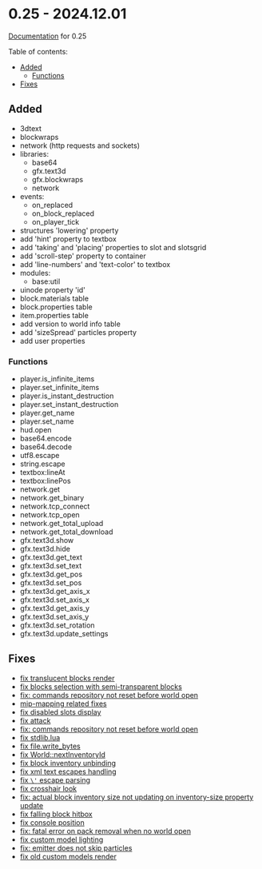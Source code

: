 # 0.25 - 2024.12.01

[Documentation](https://github.com/MihailRis/VoxelEngine-Cpp/tree/release-0.25/doc/en/main-page.md) for 0.25

Table of contents:

- [Added](#added)
    - [Functions](#functions)
- [Fixes](#fixes)

## Added

- 3dtext
- blockwraps
- network (http requests and sockets)
- libraries:
	- base64
	- gfx.text3d
	- gfx.blockwraps
    - network
- events:
    - on_replaced
    - on_block_replaced
    - on_player_tick
- structures 'lowering' property
- add 'hint' property to textbox
- add 'taking' and 'placing' properties to slot and slotsgrid
- add 'scroll-step' property to container
- add 'line-numbers' and 'text-color' to textbox
- modules:
    - base:util
- uinode property 'id'
- block.materials table
- block.properties table
- item.properties table
- add version to world info table
- add 'sizeSpread' particles property
- add user properties

### Functions

- player.is_infinite_items
- player.set_infinite_items
- player.is_instant_destruction
- player.set_instant_destruction
- player.get_name
- player.set_name
- hud.open
- base64.encode
- base64.decode
- utf8.escape
- string.escape
- textbox:lineAt
- textbox:linePos
- network.get
- network.get_binary
- network.tcp_connect
- network.tcp_open
- network.get_total_upload
- network.get_total_download
- gfx.text3d.show
- gfx.text3d.hide
- gfx.text3d.get_text
- gfx.text3d.set_text
- gfx.text3d.get_pos
- gfx.text3d.set_pos
- gfx.text3d.get_axis_x
- gfx.text3d.set_axis_x
- gfx.text3d.get_axis_y
- gfx.text3d.set_axis_y
- gfx.text3d.set_rotation
- gfx.text3d.update_settings

## Fixes

- [fix translucent blocks render](https://github.com/MihailRis/VoxelEngine-Cpp/pull/370)
- [fix blocks selection with semi-transparent blocks](https://github.com/MihailRis/VoxelEngine-Cpp/commit/171cbb48d099032d7e78c51a46c374104f96f0d1)
- [fix: commands repository not reset before world open](https://github.com/MihailRis/VoxelEngine-Cpp/commit/1a00a91b604399f3108aa995422d371e573e650b)
- [mip-mapping related fixes](https://github.com/MihailRis/VoxelEngine-Cpp/commit/d9277e1b31714632bd7f5f601b8362a9e7cb8819)
- [fix disabled slots display](https://github.com/MihailRis/VoxelEngine-Cpp/commit/e8ee3e04b1398a3ada8445591267525304410571)
- [fix attack](https://github.com/MihailRis/VoxelEngine-Cpp/commit/bc17abc8b3ee7ff9027f7e3c375ca0330bb8e7bc)
- [fix: commands repository not reset before world open](https://github.com/MihailRis/VoxelEngine-Cpp/commit/1a00a91b604399f3108aa995422d371e573e650b)
- [fix stdlib.lua](https://github.com/MihailRis/VoxelEngine-Cpp/commit/6ec33ab98c78523eaececf40f113f2323d25a33a)
- [fix file.write_bytes](https://github.com/MihailRis/VoxelEngine-Cpp/commit/0fec17a8b69ac81255b77022f3af5addf8fcc8f8)
- [fix World::nextInventoryId](https://github.com/MihailRis/VoxelEngine-Cpp/commit/371fdaedcef2c163edd226160f388068b2bf5e83)
- [fix block inventory unbinding](https://github.com/MihailRis/VoxelEngine-Cpp/commit/6f6c2a916afd6b9b79221111fc72b1a86109be13)
- [fix xml text escapes handling](https://github.com/MihailRis/VoxelEngine-Cpp/commit/53c54dc91d132c221ff5fea2f7e9fb4568db9a0f)
- [fix `\'` escape parsing](https://github.com/MihailRis/VoxelEngine-Cpp/commit/2bc6cbda2e809b14fa6cffe09161b53c1636675f)
- [fix crosshair look](https://github.com/MihailRis/VoxelEngine-Cpp/commit/e034bda477c35efe96548e78ecc722966a7a2197)
- [fix: actual block inventory size not updating on inventory-size property update](https://github.com/MihailRis/VoxelEngine-Cpp/commit/1ba5b0ce33103e539ccb199ee1cd52095e286a1f)
- [fix falling block hitbox](https://github.com/MihailRis/VoxelEngine-Cpp/commit/352ef6485a4b796d1cdc8dd0e00ab1a1d72a2c0a)
- [fix console position](https://github.com/MihailRis/VoxelEngine-Cpp/commit/3ea213e8d3cee7be55ec39ffb18dc557dec7557b)
- [fix: fatal error on pack removal when no world open](https://github.com/MihailRis/VoxelEngine-Cpp/commit/78d5ab02c2ba8a3d05cf5639eb10a49c9ca14ec3)
- [fix custom model lighting](https://github.com/MihailRis/VoxelEngine-Cpp/commit/a333cadfcaeb485a30833343d55faf01b28a5c5f)
- [fix: emitter does not skip particles](https://github.com/MihailRis/VoxelEngine-Cpp/commit/983e516fb4ebc1f2def592f2b7f3195d968deed2)
- [fix old custom models render](https://github.com/MihailRis/VoxelEngine-Cpp/commit/82733d38011b52a426cb74560521949c1cd43cc1)
